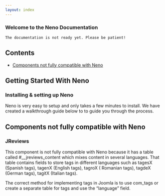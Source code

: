 ```yaml
---
layout: index
---
```

### Welcome to the Neno Documentation

```
The documentation is not ready yet. Please be patient!
```


## Contents
* [Components not fully compatible with Neno](#components-not-fully-compatible-with-neno)

## Getting Started With Neno

### Installing & setting up Neno

Neno is very easy to setup and only takes a few minutes to install. We have created a walkthrough guide below to to guide you through the process. 


## Components not fully compatible with Neno

### JReviews
This component is not fully compatible with Neno because it has a table called \#__jreviews_content which mixes content in several languages. That table contains fields to store tags in different languages such as tagesX (Spanish tags), tagenX (English tags), tagroX ( Romanian tags), tagdeX (German tags), tagitX (Italian tags). 

The correct method for implementing tags in Joomla is to use com_tags or create a separate table for tags and use the “language” field. 
